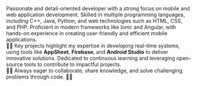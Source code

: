 Passionate and detail-oriented developer with a strong focus on mobile and web application development. Skilled in multiple programming languages, including C++, Java, Python, and web technologies such as HTML, CSS, and PHP. Proficient in modern frameworks like Ionic and Angular, with hands-on experience in creating user-friendly and efficient mobile applications.  
👨‍💻
Key projects highlight my expertise in developing real-time systems, using tools like **AppSheet**, **Firebase**, and **Android Studio** to deliver innovative solutions. 
Dedicated to continuous learning and leveraging open-source tools to contribute to impactful projects.  
👨‍💻
Always eager to collaborate, share knowledge, and solve challenging problems through code. 
👨‍💻
